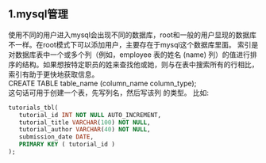 1.mysql管理
--
使用不同的用户进入mysql会出现不同的数据库，root和一般的用户显现的数据库 不一样。在root模式下可以添加用户，主要存在于mysql这个数据库里面。
索引是对数据库表中一个或多个列（例如，employee 表的姓名 (name) 列）的值进行排序的结构。如果想按特定职员的姓来查找他或她，则与在表中搜索所有的行相比，
索引有助于更快地获取信息。<br>
CREATE TABLE table_name (column_name column_type);<br>
这句话可用于创建一个表，先写列名，然后写该列 的类型。 比如:<br>
```sql
tutorials_tbl(
   tutorial_id INT NOT NULL AUTO_INCREMENT,
   tutorial_title VARCHAR(100) NOT NULL,
   tutorial_author VARCHAR(40) NOT NULL,
   submission_date DATE,
   PRIMARY KEY ( tutorial_id )
);
```

